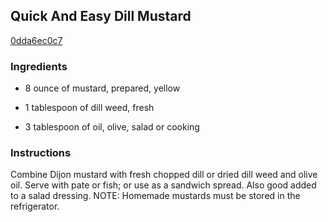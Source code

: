 ## Quick And Easy Dill Mustard

[0dda6ec0c7](https://recipeland.com/recipe/v/quick-easy-dill-mustard-749)

### Ingredients

 - 8 ounce of mustard, prepared, yellow

 - 1 tablespoon of dill weed, fresh

 - 3 tablespoon of oil, olive, salad or cooking

### Instructions

Combine Dijon mustard with fresh chopped dill or dried dill weed and olive oil. Serve with pate or fish; or use as a sandwich spread. Also good added to a salad dressing. NOTE: Homemade mustards must be stored in the refrigerator.